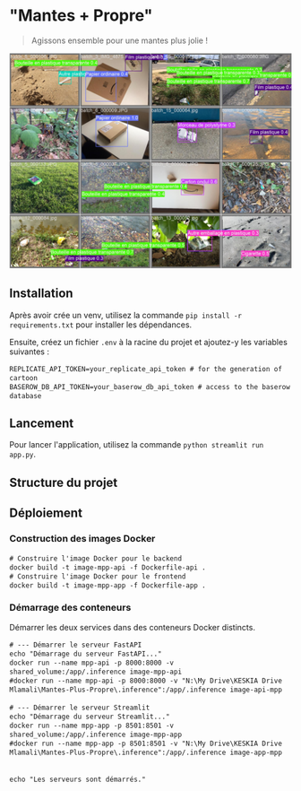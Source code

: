 # "Mantes + Propre" 

> Agissons ensemble pour une mantes plus jolie !

![](assets/val_batch2_pred.jpg)


## Installation

Après avoir crée un venv, utilisez la commande `pip install -r requirements.txt` pour installer les dépendances.

Ensuite, créez un fichier `.env` à la racine du projet et ajoutez-y les variables suivantes :

```
REPLICATE_API_TOKEN=your_replicate_api_token # for the generation of cartoon
BASEROW_DB_API_TOKEN=your_baserow_db_api_token # access to the baserow database
```

## Lancement

Pour lancer l'application, utilisez la commande `python streamlit run app.py`.

## Structure du projet

## Déploiement

### Construction des images Docker

```shell
# Construire l'image Docker pour le backend
docker build -t image-mpp-api -f Dockerfile-api .
# Construire l'image Docker pour le frontend
docker build -t image-mpp-app -f Dockerfile-app .
```

### Démarrage des conteneurs

Démarrer les deux services dans des conteneurs Docker distincts.

```shell
# --- Démarrer le serveur FastAPI
echo "Démarrage du serveur FastAPI..."
docker run --name mpp-api -p 8000:8000 -v shared_volume:/app/.inference image-mpp-api
#docker run --name mpp-api -p 8000:8000 -v "N:\My Drive\KESKIA Drive Mlamali\Mantes-Plus-Propre\.inference":/app/.inference image-api-mpp

# --- Démarrer le serveur Streamlit
echo "Démarrage du serveur Streamlit..."
docker run --name mpp-app -p 8501:8501 -v shared_volume:/app/.inference image-mpp-app
#docker run --name mpp-app -p 8501:8501 -v "N:\My Drive\KESKIA Drive Mlamali\Mantes-Plus-Propre\.inference":/app/.inference image-app-mpp


echo "Les serveurs sont démarrés."
```


